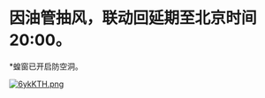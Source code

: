 # 因油管抽风，联动回延期至北京时间20:00。

*蝗窗已开启防空洞。

[![6ykKTH.png](https://s3.ax1x.com/2021/03/16/6ykKTH.png)](https://imgtu.com/i/6ykKTH)